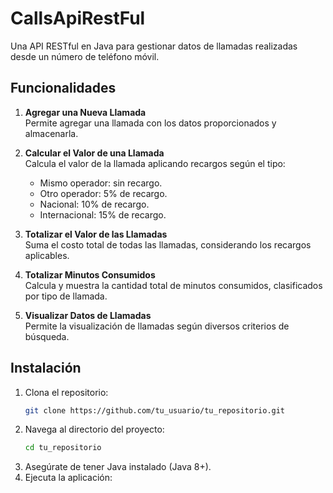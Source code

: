 # CallsApiRestFul

Una API RESTful en Java para gestionar datos de llamadas realizadas desde un número de teléfono móvil.

## Funcionalidades

1. **Agregar una Nueva Llamada**  
   Permite agregar una llamada con los datos proporcionados y almacenarla.

2. **Calcular el Valor de una Llamada**  
   Calcula el valor de la llamada aplicando recargos según el tipo:
   - Mismo operador: sin recargo.
   - Otro operador: 5% de recargo.
   - Nacional: 10% de recargo.
   - Internacional: 15% de recargo.

3. **Totalizar el Valor de las Llamadas**  
   Suma el costo total de todas las llamadas, considerando los recargos aplicables.

4. **Totalizar Minutos Consumidos**  
   Calcula y muestra la cantidad total de minutos consumidos, clasificados por tipo de llamada.

5. **Visualizar Datos de Llamadas**  
   Permite la visualización de llamadas según diversos criterios de búsqueda.

## Instalación
1. Clona el repositorio:
    ```sh
    git clone https://github.com/tu_usuario/tu_repositorio.git
    ```
2. Navega al directorio del proyecto:
    ```sh
    cd tu_repositorio
    ```
3. Asegúrate de tener Java instalado (Java 8+).
4. Ejecuta la aplicación:
    ```sh
